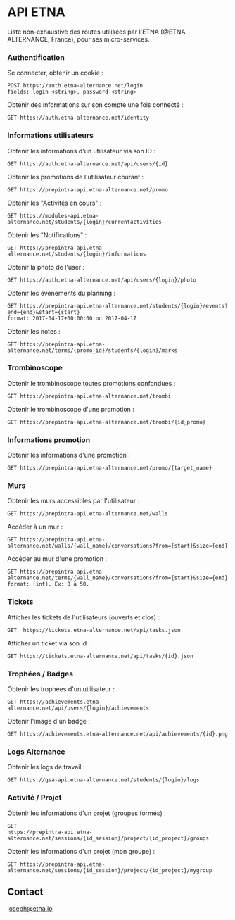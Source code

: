 # API ETNA
Liste non-exhaustive des routes utilisées par l'ETNA (@ETNA ALTERNANCE, France), pour ses micro-services.

### Authentification
Se connecter, obtenir un cookie :
```
POST https://auth.etna-alternance.net/login
fields: login <string>, password <string>
```
Obtenir des informations sur son compte une fois connecté :
```
GET https://auth.etna-alternance.net/identity
```
### Informations utilisateurs
Obtenir les informations d'un utilisateur via son ID :
```
GET https://auth.etna-alternance.net/api/users/{id}
```
Obtenir les promotions de l'utilisateur courant :
```
GET https://prepintra-api.etna-alternance.net/promo
```
Obtenir les "Activités en cours" :
```
GET https://modules-api.etna-alternance.net/students/{login}/currentactivities
```
Obtenir les "Notifications" :
```
GET https://prepintra-api.etna-alternance.net/students/{login}/informations
```
Obtenir la photo de l'user :
```
GET https://auth.etna-alternance.net/api/users/{login}/photo
```
Obtenir les évènements du planning :
```
GET https://prepintra-api.etna-alternance.net/students/{login}/events?end={end}&start={start}
format: 2017-04-17+00:00:00 ou 2017-04-17
```
Obtenir les notes :
```
GET https://prepintra-api.etna-alternance.net/terms/{promo_id}/students/{login}/marks
```
### Trombinoscope
Obtenir le trombinoscope toutes promotions confondues :
```
GET https://prepintra-api.etna-alternance.net/trombi
```
Obtenir le trombinoscope d'une promotion :
```
GET https://prepintra-api.etna-alternance.net/trombi/{id_promo}
```
### Informations promotion
Obtenir les informations d'une promotion :
```
GET https://prepintra-api.etna-alternance.net/promo/{target_name}
```
### Murs
Obtenir les murs accessibles par l'utilisateur :
```
GET https://prepintra-api.etna-alternance.net/walls
```
Accéder à un mur :
```
GET https://prepintra-api.etna-alternance.net/walls/{wall_name}/conversations?from={start}&size={end}
```
Accéder au mur d'une promotion :
```
GET https://prepintra-api.etna-alternance.net/terms/{wall_name}/conversations?from={start}&size={end}
format: (int). Ex: 0 à 50.
```
### Tickets
Afficher les tickets de l'utilisateurs (ouverts et clos) :
```
GET  https://tickets.etna-alternance.net/api/tasks.json
```
Afficher un ticket via son id :
```
GET https://tickets.etna-alternance.net/api/tasks/{id}.json
```
### Trophées / Badges
Obtenir les trophées d'un utilisateur :
```
GET https://achievements.etna-alternance.net/api/users/{login}/achievements
````
Obtenir l'image d'un badge :
```
GET https://achievements.etna-alternance.net/api/achievements/{id}.png
```
### Logs Alternance
Obtenir les logs de travail :
```
GET https://gsa-api.etna-alternance.net/students/{login}/logs
````
### Activité / Projet
Obtenir les informations d'un projet (groupes formés) :
```
GET 
https://prepintra-api.etna-alternance.net/sessions/{id_session}/project/{id_project}/groups
```
Obtenir les informations d'un projet (mon groupe) :
```
GET https://prepintra-api.etna-alternance.net/sessions/{id_session}/project/{id_project}/mygroup
```
## Contact
joseph@etna.io
